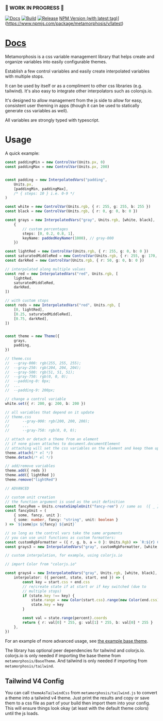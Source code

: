 ### 🚧 WORK IN PROGRESS 🚧
[![Docs](https://github.com/alanscodelog/metamorphosis/workflows/Docs/badge.svg)](https://github.com/alanscodelog/metamorphosis/actions/workflows/docs.yml)
[![Build](https://github.com/alanscodelog/metamorphosis/actions/workflows/build.yml/badge.svg)](https://github.com/alanscodelog/metamorphosis/actions/workflows/build.yml)
[![Release](https://github.com/alanscodelog/metamorphosis/actions/workflows/release.yml/badge.svg)](https://github.com/alanscodelog/metamorphosis/actions/workflows/release.yml)
[NPM Version (with latest tag)](https://img.shields.io/npm/v/metamorphosis/latest)](https://www.npmjs.com/package/metamorphosis/v/latest)


# [Docs](https://alanscodelog.github.io/metamorphosis)

Metamorphosis is a css variable management library that helps create and organize variables into easily configurable themes.

Establish a few control variables and easily create interpolated variables with multiple stops.

It can be used by itself or as a compliment to other css libraries (e.g. tailwind). It's also easy to integrate other interpolators such as colorsjs.io.

It's designed to allow management from the js side to allow for easy, consistent user theming in apps (though it can be used to statically generate css variables as well).

All variables are strongly typed with typescript.

# Usage

A quick example:

```ts
const paddingMin = new ControlVar(Units.px, 0)
const paddingMax = new ControlVar(Units.px, 200)


const padding = new InterpolatedVars("padding",
	Units.px,
	[paddingMin, paddingMax],
	/* { steps: 10 } i.e. 0-9 */
)

const white = new ControlVar(Units.rgb, { r: 255, g: 255, b: 255 })
const black = new ControlVar(Units.rgb, { r: 0, g: 0, b: 0 })

const grays = new InterpolatedVars("gray", Units.rgb, [white, black],
	{
		// custom percentages
		steps: [0, 0.2, 0.8, 1],
		keyName: paddedKeyNamer(1000), // gray-000
	})

const lightRed = new ControlVar(Units.rgb, { r: 255, g: 0, b: 0 })
const saturatedMiddleRed = new ControlVar(Units.rgb, { r: 255, g: 170, b: 170 })
const darkRed = new ControlVar(Units.rgb, { r: 50, g: 0, b: 0 })

// interpolated along multiple values
const red = new InterpolatedVars("red", Units.rgb, [
	lightRed,
	saturatedMiddleRed,
	darkRed,
])

// with custom stops
const reds = new InterpolatedVars("red", Units.rgb, [
	[0, lightRed],
	[0.25, saturatedMiddleRed],
	[0.75, darkRed],
])


const theme = new Theme({
	grays,
	padding,
})

// theme.css
// 	--gray-000: rgb(255, 255, 255);
// 	--gray-250: rgb(204, 204, 204);
// 	--gray-500: rgb(51, 51, 51);
// 	--gray-750: rgb(0, 0, 0);
// 	--padding-0: 0px;
// 	...
// 	--padding-9: 200px;

// change a control variable
white.set({ r: 200, g: 200, b: 200 })

// all variables that depend on it update
// theme.css
//		--gray-000: rgb(200, 200, 200);
//		...
//		--gray-750: rgb(0, 0, 0);

// attach or detach a theme from an element
// if none given attaches to document.documentElement
// attaching will set the css variables on the element and keep them updated
theme.attach(/* el */)
theme.detach(/* el */)

// add/remove variables
theme.add({ reds })
theme.add({ lightRed })
theme.remove("lightRed")

// ADVANCED

// custom unit creation
// the function argument is used as the unit definition
const fancyRem = Units.createSimpleUnit("fancy-rem") // same as  ({ _ }: { _: number }) => `${_}fancy-rem`
const fancyUnit = (
	{ some, fancy, unit }:
	{ some: number, fancy: "string", unit: boolean }
) => `${some}px ${fancy} ${unit}`

// so long as the control vars take the same arguments
// you can use unit functions as custom formatters:
const customRgbFormatter = ({ r, g, b, a = 0 }: Units.Rgb) => `R:${r} G:${g} B:${b} ${a ? `A:${a}` : ""}`
const grays3 = new InterpolatedVars("gray", customRgbFormatter, [white, black])

// custom interpolation, for example, using colorjs.io

// import Color from "colorjs.io"

const grays4 = new InterpolatedVars("gray", Units.rgb, [white, black], {
	interpolator: ({ percent, state, start, end }) => {
		const key = start.css + end.css
		// re/create state if at start or if key switched (due to
		// multiple stops)
		if (state.key !== key) {
			state.range = new Color(start.css).range(new Color(end.css), { space: "srgb" })
			state.key = key
		}

		const val = state.range(percent).coords
		return { r: val[0] * 255, g: val[1] * 255, b: val[0] * 255 }
	},
})

```

For an example of more advanced usage, see [the example base theme](https://github.com/AlansCodeLog/metamorphosis/blob/master/src/BaseTheme.ts).

The library has optional peer dependencies for tailwind and colorjs.io. colorjs.io is only needed if importing the base theme from `metamorphosis/BaseTheme`. And tailwind is only needed if importing from `metamorphosis/tailwind`.

## Tailwind V4 Config

You can call `themeAsTailwindCss` from `metamorphosis/tailwind.js` to convert a theme into a tailwind v4 theme. Just print the results and copy or save them to a css file as part of your build then import them into your config. This will ensure things look okay (at least with the default theme colors) until the js loads.

